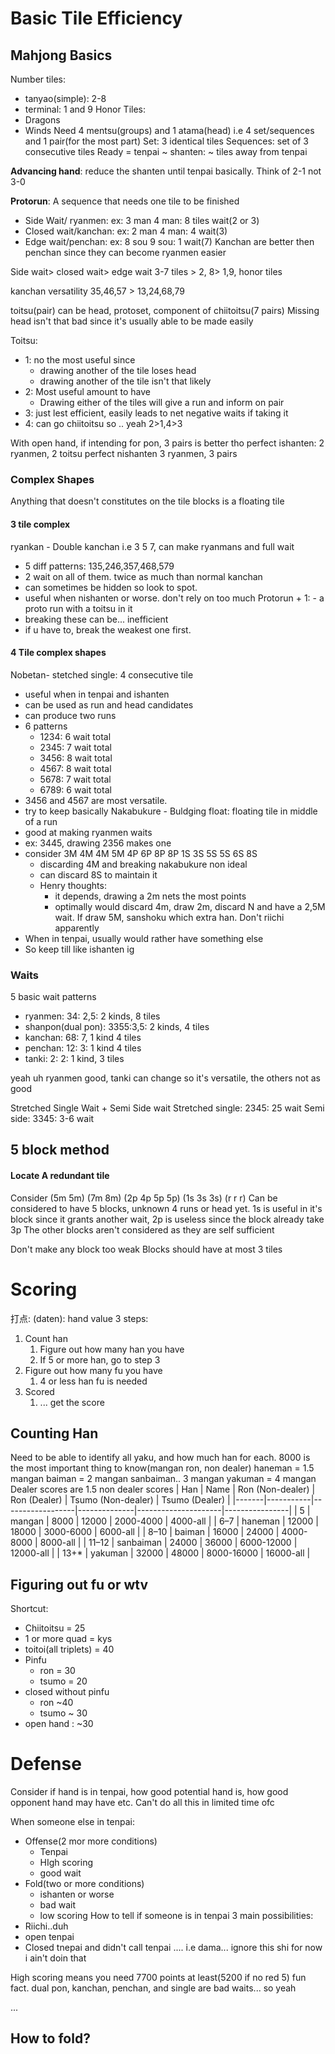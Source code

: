 # Basic Tile Efficiency
## Mahjong Basics
Number tiles: 
- tanyao(simple): 2-8
- terminal: 1 and 9 
Honor Tiles: 
- Dragons
- Winds
Need 4 mentsu(groups) and 1 atama(head) i.e 4 set/sequences and 1 pair(for the most part)
Set: 3 identical tiles
Sequences: set of 3 consecutive tiles
Ready = tenpai
~ shanten: ~ tiles away from tenpai

**Advancing hand**: reduce the shanten until tenpai basically. Think of 2-1 not 3-0

**Protorun**: A sequence that needs one tile to be finished
- Side Wait/ ryanmen: ex: 3 man 4 man: 8 tiles wait(2 or 3)
- Closed wait/kanchan: ex: 2 man 4 man: 4 wait(3)
- Edge wait/penchan: ex: 8 sou 9 sou: 1 wait(7)
Kanchan are better then penchan since they can become ryanmen easier

Side wait> closed wait> edge wait
 3-7 tiles > 2, 8> 1,9, honor tiles

kanchan versatility
35,46,57 > 13,24,68,79

toitsu(pair)
can be head, protoset, component of chiitoitsu(7 pairs)
Missing head isn't that bad since it's usually able to be made easily

Toitsu: 
- 1: no the most useful since 
	- drawing another of the tile loses head
	- drawing another of the tile isn't that likely
- 2: Most useful amount to have
	- Drawing either of the tiles will give a run and inform on pair
- 3: just lest efficient, easily leads to net negative waits if taking it
- 4: can go chiitoitsu so .. yeah
2>1,4>3

With open hand, if intending for pon, 3 pairs is better tho
perfect ishanten:
2 ryanmen, 2 toitsu
perfect nishanten
3 ryanmen, 3 pairs
### Complex Shapes
Anything that doesn't constitutes on the tile blocks is a floating tile
#### 3 tile complex
ryankan - Double kanchan i.e 3 5 7, can make ryanmans and full wait
- 5 diff patterns: 135,246,357,468,579
- 2 wait on all of them. twice as much than normal kanchan
- can sometimes be hidden so look to spot. 
- useful when nishanten or worse. don't rely on too much
Protorun + 1: - a proto run with a toitsu in it
- breaking these can be... inefficient
- if u have to, break the weakest one first. 
#### 4 Tile complex shapes
Nobetan- stetched single: 4 consecutive tile
- useful when in tenpai and ishanten
- can be used as run and head candidates
- can produce two runs
- 6 patterns
	- 1234: 6 wait total
	- 2345: 7 wait total
	- 3456: 8 wait total
	- 4567: 8 wait total
	- 5678: 7 wait total
	- 6789: 6 wait total
- 3456 and 4567 are most versatile. 
- try to keep basically
Nakabukure - Buldging float: floating tile in middle of a run
- good at making ryanmen waits
- ex: 3445, drawing 2356 makes one
- consider 3M 4M 4M 5M 4P 6P 8P 8P 1S 3S 5S 5S 6S 8S
	- discarding 4M and breaking nakabukure non ideal
	- can discard 8S to maintain it
	- Henry thoughts: 
		- it depends, drawing a 2m nets the most points
		- optimally would discard 4m, draw 2m, discard N and have a 2,5M wait. If draw 5M, sanshoku which extra han. Don't riichi apparently
- When in tenpai, usually would rather have something else
- So keep till like ishanten ig

### Waits
5 basic wait patterns
- ryanmen: 34: 2,5: 2 kinds, 8 tiles
- shanpon(dual pon): 3355:3,5: 2 kinds, 4 tiles
- kanchan: 68: 7, 1 kind 4 tiles
- penchan: 12: 3: 1 kind 4 tiles
- tanki: 2: 2: 1 kind, 3 tiles

yeah uh ryanmen good, tanki can change so it's versatile, the others not as good

Stretched Single Wait + Semi Side wait
Stretched single: 2345: 25 wait
Semi side: 3345: 3-6 wait

## 5 block method
#### Locate A redundant tile
Consider (5m 5m) (7m 8m) (2p 4p 5p 5p) (1s 3s 3s) (r r r) 
Can be considered to have 5 blocks, unknown 4 runs or head yet. 
1s is useful in it's block since it grants another wait, 2p is useless since the block already take 3p 
The other blocks aren't considered as they are self sufficient

Don't make any block too weak
Blocks should have at most 3 tiles


# Scoring
打点: (daten): hand value
3 steps: 
1. Count han
	1. Figure out how many han you have
	2. If 5 or more han, go to step 3
2. Figure out how many fu you have
	1. 4 or less han fu is needed
3. Scored
	1. ... get the score
## Counting Han
Need to be able to identify all yaku, and how much han for each. 
8000 is the most important thing to know(mangan ron, non dealer)
haneman = 1.5 mangan
baiman = 2 mangan
sanbaiman.. 3 mangan
yakuman = 4 mangan
Dealer scores are 1.5 non dealer scores
| Han   | Name      | Ron (Non-dealer) | Ron (Dealer) | Tsumo (Non-dealer) | Tsumo (Dealer) |
|-------|-----------|------------------|--------------|---------------------|----------------|
| 5     | mangan    | 8000             | 12000         | 2000-4000           | 4000-all        |
| 6–7   | haneman   | 12000            | 18000         | 3000-6000           | 6000-all        |
| 8–10  | baiman    | 16000            | 24000         | 4000-8000           | 8000-all        |
| 11–12 | sanbaiman | 24000            | 36000         | 6000-12000          | 12000-all       |
| 13+*  | yakuman   | 32000            | 48000         | 8000-16000          | 16000-all       |

## Figuring out fu or wtv
Shortcut: 
- Chiitoitsu = 25
- 1 or more quad = kys
- toitoi(all triplets) = 40
- Pinfu
	- ron = 30
	- tsumo = 20 
- closed without pinfu
	- ron ~40 
	- tsumo ~ 30
- open hand : ~30 

# Defense
Consider if hand is in tenpai, how good potential hand is, how good opponent hand may have etc. 
Can't do all this in limited time ofc

When someone else in tenpai:
- Offense(2 mor more conditions)
	- Tenpai
	- HIgh scoring
	- good wait
- Fold(two or more conditions)
	- ishanten or worse
	- bad wait
	- low scoring
How to tell if someone is in tenpai
3 main possibilities: 
- Riichi..duh
- open tenpai
- Closed tnepai and didn't call tenpai .... i.e dama... ignore this shi for now i ain't doin that

High scoring means you need 7700 points at least(5200 if no red 5)
fun fact. dual pon, kanchan, penchan, and single are bad waits... so yeah

... 
## How to fold? 
